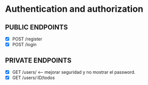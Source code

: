 # Authentication and authorization

## PUBLIC ENDPOINTS

- [x] POST /register
- [x] POST /login

## PRIVATE ENDPOINTS

- [x] GET /users/ <-- mejorar seguridad y no mostrar el password.
- [x] GET /users/:ID/todos
